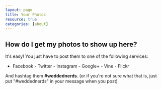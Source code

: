 ```yaml
---
layout: page
title: Your Photos
resource: true
categories: [about]
---
```


## How do I get my photos to show up here?
It's easy! You just have to post them to one of the following services:

- Facebook - Twitter - Instagram - Google+ - Vine - Flickr 

And hashtag them <b>#weddednerds</b>. (or if you're not sure what that is, just put "#weddednerds" in your message when you post) 

<div class="tagboard-embed" tgb-slug="weddednerds/226206"></div>
<script src="https://static.tagboard.com/public/js/embed.js"></script>